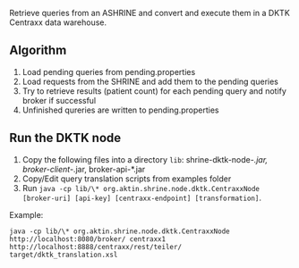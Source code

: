 Retrieve queries from an ASHRINE and convert and execute them
in a DKTK Centraxx data warehouse.

Algorithm
---------

1. Load pending queries from pending.properties
2. Load requests from the SHRINE and add them to the pending queries
3. Try to retrieve results (patient count) for each pending query and notify broker if successful
4. Unfinished qureries are written to pending.properties

Run the DKTK node
-----------------

1. Copy the following files into a directory `lib`: shrine-dktk-node-*.jar, broker-client-*.jar, broker-api-*.jar
2. Copy/Edit query translation scripts from examples folder
3. Run `java -cp lib/\* org.aktin.shrine.node.dktk.CentraxxNode [broker-uri] [api-key] [centraxx-endpoint] [transformation]`.

Example:

```
java -cp lib/\* org.aktin.shrine.node.dktk.CentraxxNode http://localhost:8080/broker/ centraxx1 http://localhost:8888/centraxx/rest/teiler/ target/dktk_translation.xsl
```
